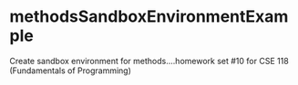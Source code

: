 # methodsSandboxEnvironmentExample
Create sandbox environment for methods....homework set #10 for CSE 118 (Fundamentals of Programming) 
